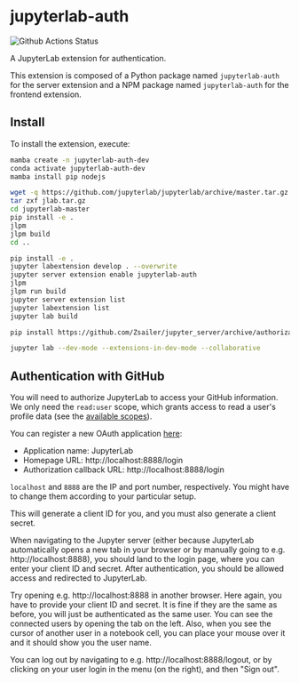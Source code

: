 # jupyterlab-auth

![Github Actions Status](https://github.com/davidbrochart/jupyterlab-auth/workflows/Build/badge.svg)

A JupyterLab extension for authentication.


This extension is composed of a Python package named `jupyterlab-auth`
for the server extension and a NPM package named `jupyterlab-auth`
for the frontend extension.


## Install

To install the extension, execute:

```bash
mamba create -n jupyterlab-auth-dev
conda activate jupyterlab-auth-dev
mamba install pip nodejs

wget -q https://github.com/jupyterlab/jupyterlab/archive/master.tar.gz -O jlab.tar.gz
tar zxf jlab.tar.gz
cd jupyterlab-master
pip install -e .
jlpm
jlpm build
cd ..

pip install -e .
jupyter labextension develop . --overwrite
jupyter server extension enable jupyterlab-auth
jlpm
jlpm run build
jupyter server extension list
jupyter labextension list
jupyter lab build

pip install https://github.com/Zsailer/jupyter_server/archive/authorization.zip

jupyter lab --dev-mode --extensions-in-dev-mode --collaborative
```

## Authentication with GitHub

You will need to authorize JupyterLab to access your GitHub information. We only need the
`read:user` scope, which grants access to read a user's profile data (see the
[available scopes](https://docs.github.com/en/developers/apps/building-oauth-apps/scopes-for-oauth-apps#available-scopes)).

You can register a new OAuth application [here](https://github.com/settings/applications/new):
- Application name: JupyterLab
- Homepage URL: http://localhost:8888/login
- Authorization callback URL: http://localhost:8888/login

`localhost` and `8888` are the IP and port number, respectively. You might have to change them
according to your particular setup.

This will generate a client ID for you, and you must also generate a client secret.

When navigating to the Jupyter server (either because JupyterLab automatically opens a new tab in
your browser or by manually going to e.g. http://localhost:8888), you should land to the
login page, where you can enter your client ID and secret. After authentication, you should be
allowed access and redirected to JupyterLab.

Try opening e.g. http://localhost:8888 in another browser. Here again, you have to provide your
client ID and secret. It is fine if they are the same as before, you will just be authenticated as
the same user. You can see the connected users by opening the tab on the left. Also, when you see
the cursor of another user in a notebook cell, you can place your mouse over it and it should show
you the user name.

You can log out by navigating to e.g. http://localhost:8888/logout, or by clicking on your user
login in the menu (on the right), and then "Sign out".
